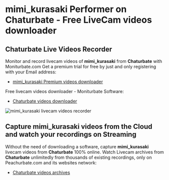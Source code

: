 # mimi_kurasaki Performer on Chaturbate - Free LiveCam videos downloader

## Chaturbate Live Videos Recorder

Monitor and record livecam videos of **mimi_kurasaki** from **Chaturbate** with Moniturbate.com
Get a premium trial for free by just and only registering with your Email address:
* [mimi_kurasaki Premium videos downloader](https://moniturbate.com/request-demo-licence-key.html)

Free livecam videos downloader - Moniturbate Software:
* [Chaturbate videos downloader](https://moniturbate.com/moniturbate-download-software.html)

![mimi_kurasaki livecam videos recorder](https://peachurnet.com/templates/moniturbate-software.png)


## Capture mimi_kurasaki videos from the Cloud and watch your recordings on Streaming

Without the need of downloading a software, capture **mimi_kurasaki** livecam videos from **Chaturbate** 100% online.
Watch Livecam archives from **Chaturbate** unlimitedly from thousands of existing recordings, only on Peachurbate.com and its websites network:
* [Chaturbate videos archives](https://peachurnet.com/)